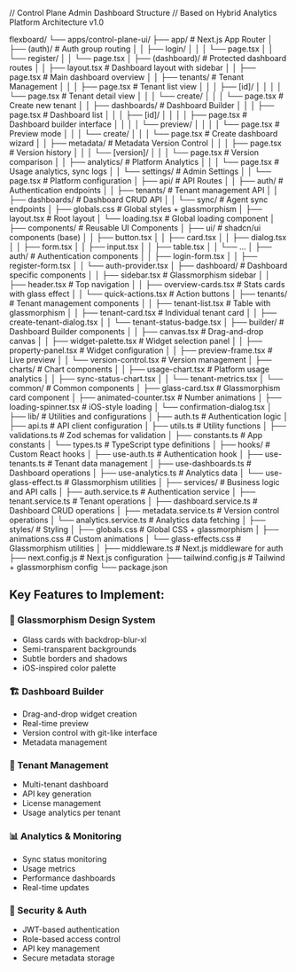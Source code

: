 // Control Plane Admin Dashboard Structure
// Based on Hybrid Analytics Platform Architecture v1.0

flexboard/
└── apps/control-plane-ui/
├── app/ # Next.js App Router
│ ├── (auth)/ # Auth group routing
│ │ ├── login/
│ │ │ └── page.tsx
│ │ └── register/
│ │ └── page.tsx
│ ├── (dashboard)/ # Protected dashboard routes
│ │ ├── layout.tsx # Dashboard layout with sidebar
│ │ ├── page.tsx # Main dashboard overview
│ │ ├── tenants/ # Tenant Management
│ │ │ ├── page.tsx # Tenant list view
│ │ │ ├── [id]/
│ │ │ │ └── page.tsx # Tenant detail view
│ │ │ └── create/
│ │ │ └── page.tsx # Create new tenant
│ │ ├── dashboards/ # Dashboard Builder
│ │ │ ├── page.tsx # Dashboard list
│ │ │ ├── [id]/
│ │ │ │ ├── page.tsx # Dashboard builder interface
│ │ │ │ └── preview/
│ │ │ │ └── page.tsx # Preview mode
│ │ │ └── create/
│ │ │ └── page.tsx # Create dashboard wizard
│ │ ├── metadata/ # Metadata Version Control
│ │ │ ├── page.tsx # Version history
│ │ │ └── [version]/
│ │ │ └── page.tsx # Version comparison
│ │ ├── analytics/ # Platform Analytics
│ │ │ └── page.tsx # Usage analytics, sync logs
│ │ └── settings/ # Admin Settings
│ │ └── page.tsx # Platform configuration
│ ├── api/ # API Routes
│ │ ├── auth/ # Authentication endpoints
│ │ ├── tenants/ # Tenant management API
│ │ ├── dashboards/ # Dashboard CRUD API
│ │ └── sync/ # Agent sync endpoints
│ ├── globals.css # Global styles + glassmorphism
│ ├── layout.tsx # Root layout
│ └── loading.tsx # Global loading component
│
├── components/ # Reusable UI Components
│ ├── ui/ # shadcn/ui components (base)
│ │ ├── button.tsx
│ │ ├── card.tsx
│ │ ├── dialog.tsx
│ │ ├── form.tsx
│ │ ├── input.tsx
│ │ ├── table.tsx
│ │ └── ...
│ ├── auth/ # Authentication components
│ │ ├── login-form.tsx
│ │ ├── register-form.tsx
│ │ └── auth-provider.tsx
│ ├── dashboard/ # Dashboard specific components
│ │ ├── sidebar.tsx # Glassmorphism sidebar
│ │ ├── header.tsx # Top navigation
│ │ ├── overview-cards.tsx # Stats cards with glass effect
│ │ └── quick-actions.tsx # Action buttons
│ ├── tenants/ # Tenant management components
│ │ ├── tenant-list.tsx # Table with glassmorphism
│ │ ├── tenant-card.tsx # Individual tenant card
│ │ ├── create-tenant-dialog.tsx
│ │ └── tenant-status-badge.tsx
│ ├── builder/ # Dashboard Builder components
│ │ ├── canvas.tsx # Drag-and-drop canvas
│ │ ├── widget-palette.tsx # Widget selection panel
│ │ ├── property-panel.tsx # Widget configuration
│ │ ├── preview-frame.tsx # Live preview
│ │ └── version-control.tsx # Version management
│ ├── charts/ # Chart components
│ │ ├── usage-chart.tsx # Platform usage analytics
│ │ ├── sync-status-chart.tsx
│ │ └── tenant-metrics.tsx
│ └── common/ # Common components
│ ├── glass-card.tsx # Glassmorphism card component
│ ├── animated-counter.tsx # Number animations
│ ├── loading-spinner.tsx # iOS-style loading
│ └── confirmation-dialog.tsx
│
├── lib/ # Utilities and configurations
│ ├── auth.ts # Authentication logic
│ ├── api.ts # API client configuration
│ ├── utils.ts # Utility functions
│ ├── validations.ts # Zod schemas for validation
│ ├── constants.ts # App constants
│ └── types.ts # TypeScript type definitions
│
├── hooks/ # Custom React hooks
│ ├── use-auth.ts # Authentication hook
│ ├── use-tenants.ts # Tenant data management
│ ├── use-dashboards.ts # Dashboard operations
│ ├── use-analytics.ts # Analytics data
│ └── use-glass-effect.ts # Glassmorphism utilities
│
├── services/ # Business logic and API calls
│ ├── auth.service.ts # Authentication service
│ ├── tenant.service.ts # Tenant operations
│ ├── dashboard.service.ts # Dashboard CRUD operations
│ ├── metadata.service.ts # Version control operations
│ └── analytics.service.ts # Analytics data fetching
│
├── styles/ # Styling
│ ├── globals.css # Global CSS + glassmorphism
│ ├── animations.css # Custom animations
│ └── glass-effects.css # Glassmorphism utilities
│
├── middleware.ts # Next.js middleware for auth
├── next.config.js # Next.js configuration
├── tailwind.config.js # Tailwind + glassmorphism config
└── package.json

## Key Features to Implement:

### 🎨 Glassmorphism Design System

- Glass cards with backdrop-blur-xl
- Semi-transparent backgrounds
- Subtle borders and shadows
- iOS-inspired color palette

### 🏗️ Dashboard Builder

- Drag-and-drop widget creation
- Real-time preview
- Version control with git-like interface
- Metadata management

### 👥 Tenant Management

- Multi-tenant dashboard
- API key generation
- License management
- Usage analytics per tenant

### 📊 Analytics & Monitoring

- Sync status monitoring
- Usage metrics
- Performance dashboards
- Real-time updates

### 🔐 Security & Auth

- JWT-based authentication
- Role-based access control
- API key management
- Secure metadata storage
